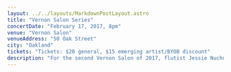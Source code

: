 ```yaml
---
layout: ../../layouts/MarkdownPostLayout.astro
title: "Vernon Salon Series"
concertDate: "February 17, 2017, 8pm"
venue: "Vernon Salon"
venueAddress: "50 Oak Street"
city: "Oakland"
tickets: "Tickets: $20 general, $15 emerging artist/BYOB discount"
description: "For the second Vernon Salon of 2017, flutist Jessie Nucho will be performing two solos works by Kaija Saariaho and Eve Beglarian, followed with talks by composer Emma Logan, mixed media artist Victoria Welling, and writer Lindsay Merbaum on women in the art world."
---
```

